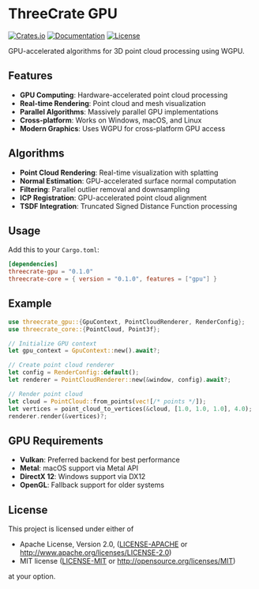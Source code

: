 # ThreeCrate GPU

[![Crates.io](https://img.shields.io/crates/v/threecrate-gpu.svg)](https://crates.io/crates/threecrate-gpu)
[![Documentation](https://docs.rs/threecrate-gpu/badge.svg)](https://docs.rs/threecrate-gpu)
[![License](https://img.shields.io/badge/license-MIT%20OR%20Apache--2.0-blue.svg)](https://github.com/rajgandhi1/3DCrate#license)

GPU-accelerated algorithms for 3D point cloud processing using WGPU.

## Features

- **GPU Computing**: Hardware-accelerated point cloud processing
- **Real-time Rendering**: Point cloud and mesh visualization
- **Parallel Algorithms**: Massively parallel GPU implementations
- **Cross-platform**: Works on Windows, macOS, and Linux
- **Modern Graphics**: Uses WGPU for cross-platform GPU access

## Algorithms

- **Point Cloud Rendering**: Real-time visualization with splatting
- **Normal Estimation**: GPU-accelerated surface normal computation
- **Filtering**: Parallel outlier removal and downsampling
- **ICP Registration**: GPU-accelerated point cloud alignment
- **TSDF Integration**: Truncated Signed Distance Function processing

## Usage

Add this to your `Cargo.toml`:

```toml
[dependencies]
threecrate-gpu = "0.1.0"
threecrate-core = { version = "0.1.0", features = ["gpu"] }
```

## Example

```rust
use threecrate_gpu::{GpuContext, PointCloudRenderer, RenderConfig};
use threecrate_core::{PointCloud, Point3f};

// Initialize GPU context
let gpu_context = GpuContext::new().await?;

// Create point cloud renderer
let config = RenderConfig::default();
let renderer = PointCloudRenderer::new(&window, config).await?;

// Render point cloud
let cloud = PointCloud::from_points(vec![/* points */]);
let vertices = point_cloud_to_vertices(&cloud, [1.0, 1.0, 1.0], 4.0);
renderer.render(&vertices)?;
```

## GPU Requirements

- **Vulkan**: Preferred backend for best performance
- **Metal**: macOS support via Metal API
- **DirectX 12**: Windows support via DX12
- **OpenGL**: Fallback support for older systems

## License

This project is licensed under either of

- Apache License, Version 2.0, ([LICENSE-APACHE](LICENSE-APACHE) or http://www.apache.org/licenses/LICENSE-2.0)
- MIT license ([LICENSE-MIT](LICENSE-MIT) or http://opensource.org/licenses/MIT)

at your option. 